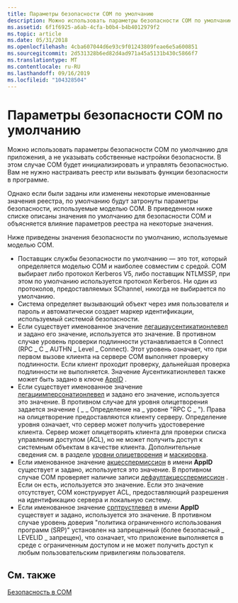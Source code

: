 ```yaml
---
title: Параметры безопасности COM по умолчанию
description: Можно использовать параметры безопасности COM по умолчанию для приложения, а не указывать собственные настройки безопасности.
ms.assetid: 6f1f6925-a6ab-4cfa-b0b4-b4b4012979f2
ms.topic: article
ms.date: 05/31/2018
ms.openlocfilehash: 4cba607044d6e93c9f01243809feae6e5a600851
ms.sourcegitcommit: 2d531328b6ed82d4ad971a45a5131b430c5866f7
ms.translationtype: MT
ms.contentlocale: ru-RU
ms.lasthandoff: 09/16/2019
ms.locfileid: "104328504"
---
```

# <a name="com-security-defaults"></a>Параметры безопасности COM по умолчанию

Можно использовать параметры безопасности COM по умолчанию для приложения, а не указывать собственные настройки безопасности. В этом случае COM будет инициализировать и управлять безопасностью. Вам не нужно настраивать реестр или вызывать функции безопасности в программе.

Однако если были заданы или изменены некоторые именованные значения реестра, по умолчанию будут затронуты параметры безопасности, используемые моделью COM. В приведенном ниже списке описаны значения по умолчанию для безопасности COM и объясняется влияние параметров реестра на некоторые значения.

Ниже приведены значения безопасности по умолчанию, используемые моделью COM.

-   Поставщик службы безопасности по умолчанию — это тот, который определяется моделью COM и наиболее совместим с средой. COM выбирает либо протокол Kerberos V5, либо поставщик NTLMSSP, при этом по умолчанию используется протокол Kerberos. Ни один из протоколов, предоставляемых SChannel, никогда не выбирается по умолчанию.
-   Система определяет вызывающий объект через имя пользователя и пароль и автоматически создает маркер идентификации, используемый системой безопасности.
-   Если существует именованное значение [легациаусентикатионлевел](legacyauthenticationlevel.md) и задано его значение, используется это значение. В противном случае уровень проверки подлинности устанавливается в Connect (RPC \_ C \_ AUTHN \_ Level \_ Connect). Этот уровень означает, что при первом вызове клиента на сервере COM выполняет проверку подлинности. Если клиент проходит проверку, дальнейшая проверка подлинности не выполняется. Значение Аусентикатионлевел также может быть задано в ключе [AppID](appid-key.md) .
-   Если существует именованное значение [легациимперсонатионлевел](legacyimpersonationlevel.md) и задано его значение, используется это значение. В противном случае для уровня олицетворения задается значение ( \_ \_ Определение на \_ уровне "RPC C \_ "). Права на олицетворение предоставляются клиенту серверу. Определение уровня означает, что сервер может получить удостоверение клиента. Сервер может олицетворять клиента для проверки списка управления доступом (ACL), но не может получить доступ к системным объектам в качестве клиента. Дополнительные сведения см. в разделе [уровни олицетворения](impersonation-levels.md) и [маскировка](cloaking.md).
-   Если именованное значение [акцесспермиссион](accesspermission.md) в имени **AppID** существует и задано, используется это значение. В противном случае COM проверяет наличие записи [дефаултакцесспермиссион](defaultaccesspermission.md) . Если он есть, используется это значение. Если это значение отсутствует, COM конструирует ACL, предоставляющий разрешения на идентификацию сервера и локальную систему.
-   Если именованное значение [срптрустлевел](srptrustlevel.md) в имени **AppID** существует и задано, используется это значение. В противном случае уровень доверия "политика ограниченного использования программ (SRP)" установлен на запрещенный (более безопасный \_ LEVELID \_ запрещен), что означает, что приложение выполняется в среде с ограниченным доступом и не может получить доступ к любым пользовательским привилегиям пользователя.

## <a name="related-topics"></a>См. также

<dl> <dt>

[Безопасность в COM](security-in-com.md)
</dt> </dl>

 

 





